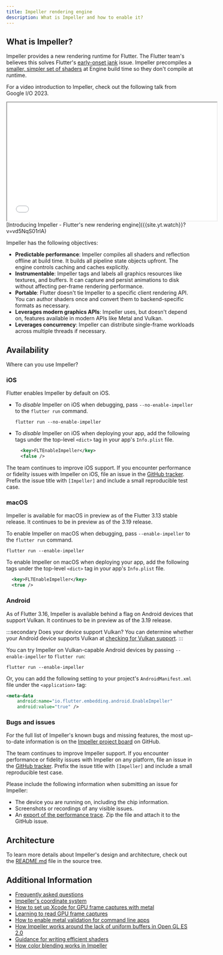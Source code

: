 ```yaml
---
title: Impeller rendering engine
description: What is Impeller and how to enable it?
---
```


## What is Impeller?

Impeller provides a new rendering runtime for Flutter.
The Flutter team's believes this solves Flutter's
[early-onset jank][] issue.
Impeller precompiles a [smaller, simpler set of shaders][]
at Engine build time so they don't compile at runtime.

[early-onset jank]: {{site.repo.flutter}}/projects/188
[smaller, simpler set of shaders]: {{site.repo.flutter}}/issues/77412

For a video introduction to Impeller, check out the following
talk from Google I/O 2023.

<iframe width="560" height="315" src="{{site.yt.embed}}/vd5NqS01rlA" title="YouTube video player - Introducing Impeller - Flutter's new rendering engine" {{site.yt.set}}></iframe>
[Introducing Impeller - Flutter's new rendering engine]({{site.yt.watch}}?v=vd5NqS01rlA)

Impeller has the following objectives:

* **Predictable performance**:
  Impeller compiles all shaders and reflection offline at build time.
  It builds all pipeline state objects upfront.
  The engine controls caching and caches explicitly.
* **Instrumentable**:
  Impeller tags and labels all graphics resources like textures,
  and buffers.
  It can capture and persist animations to disk without affecting
  per-frame rendering performance.
* **Portable**:
  Flutter doesn't tie Impeller to a specific client rendering API.
  You can author shaders once and convert them to backend-specific
  formats as necessary.
* **Leverages modern graphics APIs**:
  Impeller uses, but doesn't depend on, features available in
  modern APIs like Metal and Vulkan.
* **Leverages concurrency**:
  Impeller can distribute single-frame workloads across multiple
  threads if necessary.

## Availability

Where can you use Impeller?

### iOS

Flutter enables Impeller by default on iOS.

* To _disable_ Impeller on iOS when debugging,
  pass `--no-enable-impeller` to the `flutter run` command.

  ```console
  flutter run --no-enable-impeller
  ```

* To _disable_ Impeller on iOS when deploying your app,
  add the following tags under the top-level `<dict>` tag in your
  app's `Info.plist` file.

  ```xml
    <key>FLTEnableImpeller</key>
    <false />
  ```

The team continues to improve iOS support.
If you encounter performance or fidelity issues
with Impeller on iOS, file an issue in the [GitHub tracker][file-issue].
Prefix the issue title with `[Impeller]` and
include a small reproducible test case.

[file-issue]: {{site.repo.flutter}}/issues/new/choose

### macOS

Impeller is available for macOS in preview as of
the Flutter 3.13 stable release.
It continues to be in preview as of the 3.19 release.

To enable Impeller on macOS when debugging,
pass `--enable-impeller` to the `flutter run` command.

```console
flutter run --enable-impeller
```

To enable Impeller on macOS when deploying your app,
add the following tags under the top-level `<dict>` tag in your
app's `Info.plist` file.

```xml
  <key>FLTEnableImpeller</key>
  <true />
```

### Android

As of Flutter 3.16, Impeller is available behind
a flag on Android devices that support Vulkan.
It continues to be in preview as of the 3.19 release.

:::secondary Does your device support Vulkan?
You can determine whether your Android device
supports Vulkan at [checking for Vulkan support][vulkan].
:::

You can try Impeller on Vulkan-capable Android devices
by passing `--enable-impeller` to `flutter run`:

```console
flutter run --enable-impeller
```

Or, you can add the following setting to your project's
`AndroidManifest.xml` file under the `<application>` tag:

```xml
<meta-data
    android:name="io.flutter.embedding.android.EnableImpeller"
    android:value="true" />
```

[vulkan]: https://docs.vulkan.org/guide/latest/checking_for_support.html#_android

### Bugs and issues

For the full list of Impeller's known bugs
and missing features,
the most up-to-date information is on the
[Impeller project board][] on GitHub.

The team continues to improve Impeller support.
If you encounter performance or fidelity issues
with Impeller on any platform,
file an issue in the [GitHub tracker][file-issue].
Prefix the issue title with `[Impeller]` and
include a small reproducible test case.

Please include the following information when
submitting an issue for Impeller:

* The device you are running on,
  including the chip information.
* Screenshots or recordings of any visible issues.
* An [export of the performance trace][].
  Zip the file and attach it to the GitHub issue.

[export of the performance trace]:/tools/devtools/performance#import-and-export
[Impeller project board]: {{site.github}}/orgs/flutter/projects/21

## Architecture

To learn more details about Impeller's design and architecture,
check out the [README.md][] file in the source tree.

[README.md]: {{site.repo.engine}}/blob/main/impeller/README.md

## Additional Information

* [Frequently asked questions]({{site.repo.engine}}/blob/main/impeller/docs/faq.md)
* [Impeller's coordinate system]({{site.repo.engine}}/blob/main/impeller/docs/coordinate_system.md)
* [How to set up Xcode for GPU frame captures with metal]({{site.repo.engine}}/blob/main/impeller/docs/xcode_frame_capture.md)
* [Learning to read GPU frame captures]({{site.repo.engine}}/blob/main/impeller/docs/read_frame_captures.md)
* [How to enable metal validation for command line apps]({{site.repo.engine}}/blob/main/impeller/docs/metal_validation.md)
* [How Impeller works around the lack of uniform buffers in Open GL ES 2.0]({{site.repo.engine}}/blob/main/impeller/docs/ubo_gles2.md)
* [Guidance for writing efficient shaders]({{site.repo.engine}}/blob/main/impeller/docs/shader_optimization.md)
* [How color blending works in Impeller]({{site.repo.engine}}/blob/main/impeller/docs/blending.md)
